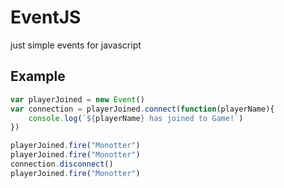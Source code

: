 # EventJS
just simple events for javascript
## Example
```js
var playerJoined = new Event()
var connection = playerJoined.connect(function(playerName){
    console.log(`${playerName} has joined to Game!`)
})
```

```js
playerJoined.fire("Monotter")
playerJoined.fire("Monotter")
connection.disconnect()
playerJoined.fire("Monotter")
```
